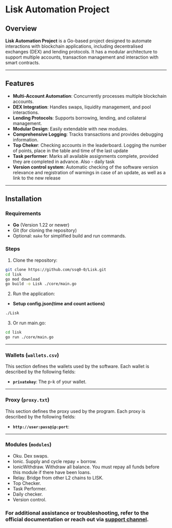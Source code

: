 # Lisk Automation Project

## Overview

**Lisk Automation Project** is a Go-based project designed to automate interactions with blockchain applications, including decentralised exchanges (DEX) and lending protocols. It has a modular architecture to support multiple accounts, transaction management and interaction with smart contracts.

---

## Features

- **Multi-Account Automation**: Concurrently processes multiple blockchain accounts.
- **DEX Integration**: Handles swaps, liquidity management, and pool interactions.
- **Lending Protocols**: Supports borrowing, lending, and collateral management.
- **Modular Design**: Easily extendable with new modules.
- **Comprehensive Logging**: Tracks transactions and provides debugging information.
- **Top Cheker**: Checking accounts in the leaderboard. Logging the number of points, place in the table and time of the last update
- **Task performer**: Marks all available assignments complete, provided they are completed in advance. Also - daily task
- **Version control system**: Automatic checking of the software version relevance and registration of warnings in case of an update, as well as a link to the new release

---
## Installation

### Requirements

- **Go** (Version 1.22 or newer)
- Git (for cloning the repository)
- Optional: `make` for simplified build and run commands.

### Steps

1. Clone the repository:
```bash
git clone https://github.com/ssq0-0/Lisk.git
cd lisk
go mod download
go build -o Lisk ./core/main.go   
```
2. Run the application:
- **Setup config.json(time and count actions)**

```bash
./Lisk
```

3. Or run main.go:
```bash
cd lisk
go run ./core/main.go
```
---

### Wallets (`wallets.csv`)

This section defines the wallets used by the software. Each wallet is described by the following fields:

- **`privatekey`**: The p-k of your wallet.
---
### Proxy (`proxy.txt`)

This section defines the proxy used by the program. Each proxy is described by the following fields:

- **`http://user:pass@ip:port`**:
---

### Modules (`modules`)

- Oku. Dex swaps.
- Ionic. Supply and cycle repay + borrow.
- IonicWithdraw. Withdraw all balance. You must repay all funds before this module if there have been loans.
- Relay. Bridge from other L2 chains to LISK.
- Top Checker.
- Task Performer.
- Daily checker.
- Version control.

### For additional assistance or troubleshooting, refer to the official documentation or reach out via [support channel](https://t.me/cheifssq).
